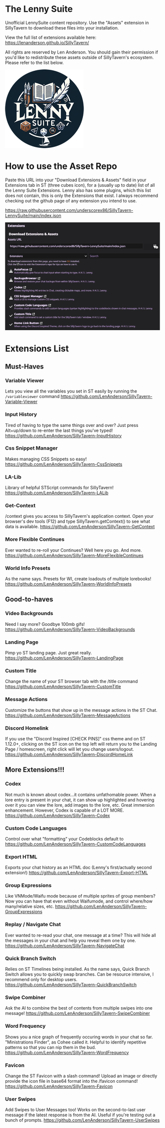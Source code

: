 # The Lenny Suite

Unofficial LennySuite content repository. Use the "Assets" extension in SillyTavern to download these files into your installation.

View the full list of extensions available here: https://lenanderson.github.io/SillyTavern/

All rights are reserved by Len Anderson. You should gain their permission if you'd like to redistribute these assets outside of SillyTavern's ecosystem. Please refer to the list below.

![The Lenny Suite](https://github.com/underscorex86/SillyTavern-LennySuite/blob/main/assets/TheLennySuite.png)

# How to use the Asset Repo

Paste this URL into your "Download Extensions & Assets" field in your Extensions tab in ST (three cubes icon), for a (usually up to date) list of all the Lenny Suite Extensions. 
Lenny also has some plugins, which this list does not contain, this is only the Extensions that exist. I always recommend checking out the github page of any extension you intend to use.

https://raw.githubusercontent.com/underscorex86/SillyTavern-LennySuite/main/index.json

![How To](https://github.com/underscorex86/SillyTavern-LennySuite/blob/main/assets/HowTo.png)

# Extensions List

## Must-Haves
### Variable Viewer
Lets you view all the variables you set in ST easily by running the `/variableviewer` command
https://github.com/LenAnderson/SillyTavern-Variable-Viewer

### Input History 
Tired of having to type the same things over and over? Just press Alt+up/down to re-enter the last things you've typed!
https://github.com/LenAnderson/SillyTavern-InputHistory

### Css Snippet Manager
Makes managing CSS Snippets so easy!
https://github.com/LenAnderson/SillyTavern-CssSnippets

### LA-Lib 
Library of helpful STScript commands for SillyTavern!
https://github.com/LenAnderson/SillyTavern-LALib

### Get-Context
/context gives you access to SillyTavern's application context. Open your browser's dev tools (F12) and type SillyTavern.getContext() to see what data is available.
https://github.com/LenAnderson/SillyTavern-GetContext

### More Flexible Continues
Ever wanted to re-roll your Continues? Well here you go. And more.
https://github.com/LenAnderson/SillyTavern-MoreFlexibleContinues

### World Info Presets
As the name says. Presets for WI, create loadouts of multiple lorebooks!
https://github.com/LenAnderson/SillyTavern-WorldInfoPresets

## Good-to-haves

### Video Backgrounds
Need I say more? Goodbye 100mb gifs!
https://github.com/LenAnderson/SillyTavern-VideoBackgrounds

### Landing Page 
Pimp yo ST landing page. Just great really.
https://github.com/LenAnderson/SillyTavern-LandingPage

### Custom Title
Change the name of your ST browser tab with the /title command
https://github.com/LenAnderson/SillyTavern-CustomTitle

### Message Actions 
Customize the buttons that show up in the message actions in the ST Chat.
https://github.com/LenAnderson/SillyTavern-MessageActions

### Discord Homelink
If you use the "Discord Inspired [CHECK PINS]" css theme and on ST 1.12.0+, clicking on the ST icon on the top left will return you to the Landing Page / homescreen, right click will let you change users/logout.
https://github.com/LenAnderson/SillyTavern-DiscordHomeLink

## More Extensions!!!

### Codex 
Not much is known about codex...it contains unfathomable power. When a lore entry is present in your chat, it can show up highlighted and hovering over it you can view the lore, add images to the lore, etc. Great immersion enhancement. However, Codex is capable of a LOT MORE.
https://github.com/LenAnderson/SillyTavern-Codex

### Custom Code Languages
Control over what "formatting" your Codeblocks default to
https://github.com/LenAnderson/SillyTavern-CustomCodeLanguages

### Export HTML
Exports your chat history as an HTML doc (Lenny's first/actually second extension!)
https://github.com/LenAnderson/SillyTavern-Export-HTML

### Group Expressions
Like VNMode/Waifu mode because of multiple sprites of group members? Now you can have that even without Waifumode, and control where/how many/relative sizes, etc. 
https://github.com/LenAnderson/SillyTavern-GroupExpressions

### Replay / Navigate Chat
Ever wanted to re-read your chat, one message at a time? This will hide all the messages in your chat and help you reveal them one by one.
https://github.com/LenAnderson/SillyTavern-NavigateChat

### Quick Branch Switch 
Relies on ST Timelines being installed. As the name says, Quick Branch Switch allows you to quickly swap branches. Can be resource intensive, I recommend only for desktop users.
https://github.com/LenAnderson/SillyTavern-QuickBranchSwitch

### Swipe Combiner
Ask the AI to combine the best of contents from multiple swipes into one message!
https://github.com/LenAnderson/SillyTavern-SwipeCombiner

### Word Frequency
Shows you a nice graph of frequently occuring words in your chat so far. "Ministrations Finder", as Cohee called it. Helpful to identify repetitive patterns so that you can nip them in the bud.
https://github.com/LenAnderson/SillyTavern-WordFrequency

### Favicon
Change the ST Favicon with a slash command! Upload an image or directly provide the icon file in base64 format into the /favicon command!
https://github.com/LenAnderson/SillyTavern-Favicon

### User Swipes 
Add Swipes to User Messages too! Works on the second-to-last user message if the latest response is from the AI. Useful if you're testing out a bunch of prompts.
https://github.com/LenAnderson/SillyTavern-UserSwipes

